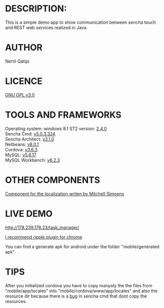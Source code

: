 DESCRIPTION:
============
This is a simple demo app to show communication between sencha touch and REST web services realized in Java.

AUTHOR
======    
Nertil Qatipi

LICENCE
=======    
[GNU GPL v3.0](http://www.gnu.org/copyleft/gpl.html)    

TOOLS AND FRAMEWORKS
====================

Operating system: windows 8.1
ST2 version: [2.4.0](http://www.sencha.com/products/touch/)    
Sencha Cmd: [v5.0.3.324](http://www.sencha.com/products/sencha-cmd/)    
Sencha Architect: [v3.1.0](http://www.sencha.com/products/architect/)    
Netbeans: [v8.0.1](https://netbeans.org/)    
Cordova: [v3.6.3](http://cordova.apache.org/)    
MySQL: [v5.6.17](http://dev.mysql.com/downloads/windows/installer/)    
MySQL Workbench: [v6.2.3](http://www.mysql.it/products/workbench/)    

OTHER COMPONENTS
=================
[Component for the localization writen by Mitchell Simoens](https://github.com/mitchellsimoens/Ux.locale.Manager)    

LIVE DEMO
=========
http://178.239.178.23/task_manager/

[I recommend ripple plugin for chrome](https://chrome.google.com/webstore/detail/ripple-emulator-beta/geelfhphabnejjhdalkjhgipohgpdnoc)     

You can find a generate apk for android under the folder "mobile/generated apk".

TIPS
====

After you initialized cordova you have to copy manyaly the the files from "mobile/app/locales" into "mobile/cordova/www/app/locales" and also the resource dir because there is a [bug](http://www.sencha.com/forum/showthread.php?294230) in sencha cmd that dont copy the resources.
